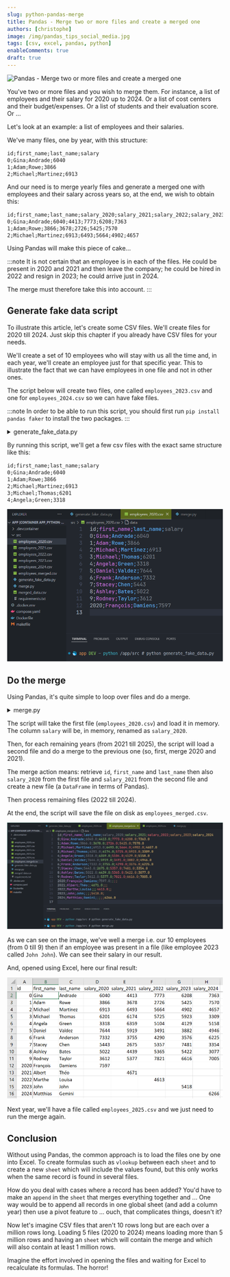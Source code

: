 ```yaml
---
slug: python-pandas-merge
title: Pandas - Merge two or more files and create a merged one
authors: [christophe]
image: /img/pandas_tips_social_media.jpg
tags: [csv, excel, pandas, python]
enableComments: true
draft: true
---
```

<!-- cspell:ignore vlookup,sheet -->
<!-- markdownlint-disable-file MD010 -->

![Pandas - Merge two or more files and create a merged one](/img/pandas_tips_banner.jpg)

You've two or more files and you wish to merge them. For instance, a list of employees and their salary for 2020 up to 2024. Or a list of cost centers and their budget/expenses. Or a list of students and their evaluation score. Or ...

Let's look at an example: a list of employees and their salaries.

We've many files, one by year, with this structure:

<!-- cspell:disable -->
```csv
id;first_name;last_name;salary
0;Gina;Andrade;6040
1;Adam;Rowe;3866
2;Michael;Martinez;6913
```
<!-- cspell:enable -->

And our need is to merge yearly files and generate a merged one with employees and their salary across years so, at the end, we wish to obtain this:

<!-- cspell:disable -->
```csv
id;first_name;last_name;salary_2020;salary_2021;salary_2022;salary_2023;salary_2024
0;Gina;Andrade;6040;4413;7773;6208;7363
1;Adam;Rowe;3866;3678;2726;5425;7570
2;Michael;Martinez;6913;6493;5664;4902;4657
```
<!-- cspell:enable -->

Using Pandas will make this piece of cake...

<!-- truncate -->

:::note
It is not certain that an employee is in each of the files. He could be present in 2020 and 2021 and then leave the company; he could be hired in 2022 and resign in 2023; he could arrive just in 2024.

The merge must therefore take this into account.
:::

## Generate fake data script

To illustrate this article, let's create some CSV files. We'll create files for 2020 till 2024. Just skip this chapter if you already have CSV files for your needs.

We'll create a set of 10 employees who will stay with us all the time and, in each year, we'll create an employee just for that specific year. This to illustrate the fact that we can have employees in one file and not in other ones.

The script below will create two files, one called `employees_2023.csv` and one for `employees_2024.csv` so we can have fake files.

:::note
In order to be able to run this script, you should first run `pip install pandas faker` to install the two packages.
:::

<details>
<summary>generate_fake_data.py</summary>

<!-- cspell:disable -->

```python
import pandas as pd

from faker import Faker

def generate_fake_data(filename: str = "employees") -> None:
    fake = Faker()

    max: int = 10

    employees: dict = []

    for id in range(max):
        employee = {
            "id" : id,
            "first_name": fake.first_name(),
            "last_name": fake.last_name(),
        }
            
        employees.append(employee)

    extra_employees: dict = {
        2020: ("François", "Damiens"),
        2021: ("Albert", "Théo"),
        2022: ("Marthe", "Louisa"),
        2023: ("John", "John"),
        2024: ("Matthias", "Gemini")
    }

    for year in { 2020, 2021, 2022, 2023, 2024 }:
        salaries: dict = []

        for id in range(max+1):

            if id == max:
                id = year
                firstname, lastname = extra_employees[id]
            else:
                firstname = employees[id]["first_name"]
                lastname = employees[id]["last_name"]

            salary = {
                "id": id,
                "first_name": firstname,
                "last_name": lastname,
                "salary": int(fake.random.randint(2500, 8000))
            }
            
            salaries.append(salary)

        df = pd.DataFrame(salaries)

        df.to_csv(f"{filename}_{year}.csv", index=False, encoding="utf-8", sep=";")

generate_fake_data("employees")

```

</details>

<!-- cspell:enable -->

By running this script, we'll get a few csv files with the exact same structure like this:

<!-- cspell:disable -->
```csv
id;first_name;last_name;salary
0;Gina;Andrade;6040
1;Adam;Rowe;3866
2;Michael;Martinez;6913
3;Michael;Thomas;6201
4;Angela;Green;3318
```
<!-- cspell:enable -->

![Generating fake data](./images/generate_fake_data.png)

## Do the merge

Using Pandas, it's quite simple to loop over files and do a merge.

<details>
<summary>merge.py</summary>

<!-- cspell:disable -->

```python
import pandas as pd

def merge_data(filename: str = "employees") -> None:
    # Initialize the merged DataFrame with the first year's data
    merged_df: pd.DataFrame = pd.read_csv(f"{filename}_2020.csv", sep=";")
    merged_df.rename(columns={'salary': 'salary_2020'}, inplace=True)

    # Iterate over remaining years and merge
    for year in range(2021, 2025):
        df_year = pd.read_csv(f"{filename}_{year}.csv", sep=";")

        # So, for the first run, rename column "salary" as "salary_2021"
        df_year.rename(columns={'salary': f'salary_{year}'}, inplace=True)

        # And merge both: for the first run, we'll retrieve all columns from files 2020 and append 
        # the salary of 2021. And do the same across years
        merged_df = merged_df.merge(df_year, on=['id', 'first_name', 'last_name'], how='outer')

    # Save the merged DataFrame to a new CSV file
    merged_df.to_csv(f"{filename}_merged.csv", index=False, encoding="utf-8", sep=";")

merge_data("employees")

```

<!-- cspell:enable -->

</details>

The script will take the first file (`employees_2020.csv`) and load it in memory. The column `salary` will be, in memory, renamed as `salary_2020`.

Then, for each remaining years (from 2021 till 2025), the script will load a second file and do a merge to the previous one (so, first, merge 2020 and 2021).

The merge action means: retrieve `id`, `first_name` and `last_name` then also `salary_2020` from the first file and `salary_2021` from the second file and create a new file (a `DataFrame` in terms of Pandas).

Then process remaining files (2022 till 2024).

At the end, the script will save the file on disk as `employees_merged.csv`.

![Merged](./images/merged.png)

As we can see on the image, we've well a merge i.e. our 10 employees (from 0 till 9) then if an employee was present in a file (like employee 2023 called `John John`). We can see their salary in our result.

And, opened using Excel, here our final result:

![Merged employees; in Excel](./images/excel.png)

Next year, we'll have a file called `employees_2025.csv` and we just need to run the merge again.

## Conclusion

Without using Pandas, the common approach is to load the files one by one into Excel. To create formulas such as `vlookup` between each `sheet` and to create a new `sheet` which will include the values found, but this only works when the same record is found in several files.

How do you deal with cases where a record has been added? You'd have to make an `append` in the `sheet` that merges everything together and ... One way would be to append all records in one global sheet (and add a column year) then use a pivot feature to ... ouch, that complicates things, doesn't it?  

Now let's imagine CSV files that aren't 10 rows long but are each over a million rows long.  Loading 5 files (2020 to 2024) means loading more than 5 million rows and having an `sheet` which will contain the merge and which will also contain at least 1 million rows.

Imagine the effort involved in opening the files and waiting for Excel to recalculate its formulas. The horror!
